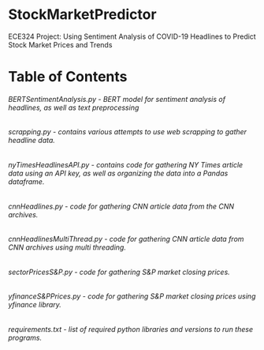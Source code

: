 # StockMarketPredictor
ECE324 Project: Using Sentiment Analysis of COVID-19 Headlines to Predict Stock Market Prices and Trends

# Table of Contents
###### BERTSentimentAnalysis.py - BERT model for sentiment analysis of headlines, as well as text preprocessing 
###### scrapping.py - contains various attempts to use web scrapping to gather headline data.
###### nyTimesHeadlinesAPI.py - contains code for gathering NY Times article data using an API key, as well as organizing the data into a Pandas dataframe.
###### cnnHeadlines.py  - code for gathering CNN article data from the CNN archives.
###### cnnHeadlinesMultiThread.py - code for gathering CNN article data from CNN archives using multi threading. 
###### sectorPricesS&P.py - code for gathering S&P market closing prices.
###### yfinanceS&PPrices.py  - code for gathering S&P market closing prices using yfinance library.
###### requirements.txt - list of required python libraries and versions to run these programs. 
